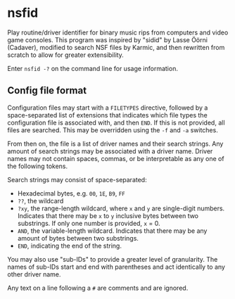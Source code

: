 # nsfid
Play routine/driver identifier for binary music rips from computers and video game consoles. This program was inspired by "sidid" by Lasse Öörni (Cadaver), modified to search NSF files by Karmic, and then rewritten from scratch to allow for greater extensibility.

Enter `nsfid -?` on the command line for usage information.


## Config file format
Configuration files may start with a `FILETYPES` directive, followed by a space-separated list of extensions that indicates which file types the configuration file is associated with, and then `END`. If this is not provided, all files are searched. This may be overridden using the `-f` and `-a` switches.

From then on, the file is a list of driver names and their search strings. Any amount of search strings may be associated with a driver name. Driver names may not contain spaces, commas, or be interpretable as any one of the following tokens.

Search strings may consist of space-separated:
- Hexadecimal bytes, e.g. `00`, `1E`, `B9`, `FF`
- `??`, the wildcard
- `?xy`, the range-length wildcard, where `x` and `y` are single-digit numbers. Indicates that there may be `x` to `y` inclusive bytes between two substrings. If only one number is provided, `x` = 0.
- `AND`, the variable-length wildcard. Indicates that there may be any amount of bytes between two substrings.
- `END`, indicating the end of the string.

You may also use "sub-IDs" to provide a greater level of granularity. The names of sub-IDs start and end with parentheses and act identically to any other driver name.

Any text on a line following a `#` are comments and are ignored.